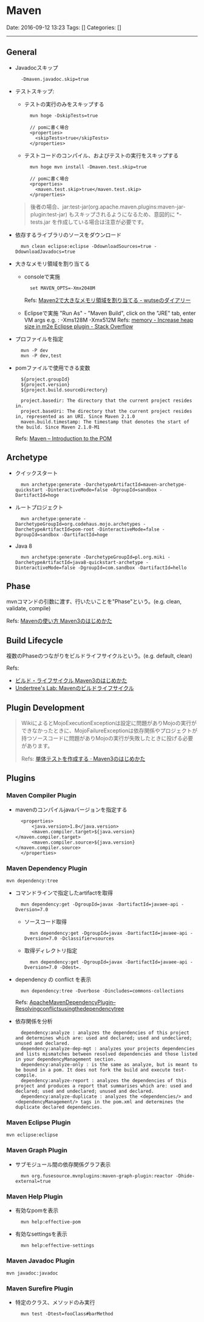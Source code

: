 # Maven

Date: 2016-09-12 13:23
Tags: []
Categories: []

---

## General

- Javadocスキップ

        -Dmaven.javadoc.skip=true

- テストスキップ:
    - テストの実行のみをスキップする

            mvn hoge -DskipTests=true

            // pomに書く場合
            <properties>
              <skipTests>true</skipTests>
            </properties>

    - テストコードのコンパイル、およびテストの実行をスキップする

            mvn hoge mvn install -Dmaven.test.skip=true

            // pomに書く場合
            <properties>
              <maven.test.skip>true</maven.test.skip>
            </properties>

    > 後者の場合、jar:test-jar(org.apache.maven.plugins:maven-jar-plugin:test-jar) もスキップされるようになるため、意図的に *-tests.jar を作成している場合は注意が必要です。

- 依存するライブラリのソースをダウンロード

        mvn clean eclipse:eclipse -DdownloadSources=true -DdownloadJavadocs=true

- 大きなメモリ領域を割り当てる
    - consoleで実施

            set MAVEN_OPTS=-Xmx2048M

        Refs: [Maven2で大きなメモリ領域を割り当てる - wutseのダイアリー](http://d.hatena.ne.jp/wutse/20071102/1193975925)
    - Eclipseで実施
            "Run As" - "Maven Build", click on the "JRE" tab, enter VM args e.g. : -Xms128M -Xmx512M
        Refs: [memory - Increase heap size in m2e Eclipse plugin - Stack Overflow](http://stackoverflow.com/questions/7899221/increase-heap-size-in-m2e-eclipse-plugin)

- プロファイルを指定

        mvn -P dev
        mvn -P dev,test

- pomファイルで使用できる変数

        ${project.groupId}
        ${project.version}
        ${project.build.sourceDirectory}

        project.basedir: The directory that the current project resides in.
        project.baseUri: The directory that the current project resides in, represented as an URI. Since Maven 2.1.0
        maven.build.timestamp: The timestamp that denotes the start of the build. Since Maven 2.1.0-M1

    Refs: [Maven – Introduction to the POM](http://maven.apache.org/guides/introduction/introduction-to-the-pom.html)

## Archetype

- クイックスタート

        mvn archetype:generate -DarchetypeArtifactId=maven-archetype-quickstart -DinteractiveMode=false -DgroupId=sandbox -DartifactId=hoge

- ルートプロジェクト

        mvn archetype:generate -DarchetypeGroupId=org.codehaus.mojo.archetypes -DarchetypeArtifactId=pom-root -DinteractiveMode=false -DgroupId=sandbox -DartifactId=hoge

- Java 8

        mvn archetype:generate -DarchetypeGroupId=pl.org.miki -DarchetypeArtifactId=java8-quickstart-archetype -DinteractiveMode=false -DgroupId=com.sandbox -DartifactId=hello

## Phase

mvnコマンドの引数に渡す、行いたいことを"Phase"という。(e.g. clean, validate, compile)

Refs: [Mavenの使い方 Maven3のはじめかた](https://kengotoda.gitbooks.io/what-is-maven/content/primer/abstract.html)

## Build Lifecycle

複数のPhaseのつながりをビルドライフサイクルという。(e.g. default, clean)

Refs:

- [ビルド・ライフサイクル Maven3のはじめかた](https://kengotoda.gitbooks.io/what-is-maven/content/primer/build-lifecycle.html)
- [Undertree's Lab: Mavenのビルドライフサイクル](http://undertrees-lab.blogspot.jp/2011/11/maven.html)

## Plugin Development

> WikiによるとMojoExecutionExceptionは設定に問題がありMojoの実行ができなかったときに、MojoFailureExceptionは依存関係やプロジェクトが持つソースコードに問題がありMojoの実行が失敗したときに投げる必要があります。
>
> Refs: [単体テストを作成する · Maven3のはじめかた](https://kengotoda.gitbooks.io/what-is-maven/content/implement-plugin/unit-test.html)

## Plugins

### Maven Compiler Plugin

- mavenのコンパイルjavaバージョンを指定する

        <properties>
            <java.version>1.8</java.version>
            <maven.compiler.target>${java.version}</maven.compiler.target>
            <maven.compiler.source>${java.version}</maven.compiler.source>
        </properties>

### Maven Dependency Plugin

    mvn dependency:tree

- コマンドラインで指定したartifactを取得

        mvn dependency:get -DgroupId=javax -DartifactId=javaee-api -Dversion=7.0

    - ソースコード取得

            mvn dependency:get -DgroupId=javax -DartifactId=javaee-api -Dversion=7.0 -Dclassifier=sources

    - 取得ディレクトリ指定

            mvn dependency:get -DgroupId=javax -DartifactId=javaee-api -Dversion=7.0 -Ddest=.

- dependency の conflict を表示

        mvn dependency:tree -Dverbose -Dincludes=commons-collections

    Refs: [ApacheMavenDependencyPlugin&#x2013;Resolvingconflictsusingthedependencytree](https://maven.apache.org/plugins/maven-dependency-plugin/examples/resolving-conflicts-using-the-dependency-tree.html)

- 依存関係を分析

        dependency:analyze : analyzes the dependencies of this project and determines which are: used and declared; used and undeclared; unused and declared.
        dependency:analyze-dep-mgt : analyzes your projects dependencies and lists mismatches between resolved dependencies and those listed in your dependencyManagement section.
        dependency:analyze-only : is the same as analyze, but is meant to be bound in a pom. It does not fork the build and execute test-compile.
        dependency:analyze-report : analyzes the dependencies of this project and produces a report that summarises which are: used and declared; used and undeclared; unused and declared.
        dependency:analyze-duplicate : analyzes the <dependencies/> and <dependencyManagement/> tags in the pom.xml and determines the duplicate declared dependencies.

### Maven Eclipse Plugin

    mvn eclipse:eclipse

### Maven Graph Plugin

- サブモジュール間の依存関係グラフ表示

        mvn org.fusesource.mvnplugins:maven-graph-plugin:reactor -Dhide-external=true

### Maven Help Plugin

- 有効なpomを表示

        mvn help:effective-pom

- 有効なsettingsを表示

        mvn help:effective-settings

### Maven Javadoc Plugin

    mvn javadoc:javadoc

### Maven Surefire Plugin

- 特定のクラス、メソッドのみ実行

        mvn test -Dtest=fooClass#barMethod

